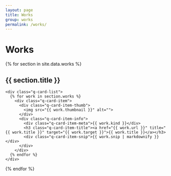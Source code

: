 ```yaml
---
layout: page
title: Works
group: works
permalink: /works/
---
```


<h1 class="q-article-title">Works</h1>

<!-- prettier-ignore -->
<div class="q-article-body">
  {% for section in site.data.works %}
    <h2 class="q-card-list-title">{{ section.title }}</h2>

    <div class="q-card-list">
      {% for work in section.works %}
        <div class="q-card-item">
          <div class="q-card-item-thumb">
            <img src="{{ work.thumbnail }}" alt="">
          </div>
          <div class="q-card-item-info">
            <div class="q-card-item-meta">{{ work.kind }}</div>
            <h3 class="q-card-item-title"><a href="{{ work.url }}" title="{{ work.title }}" target="{{ work.target }}">{{ work.title }}</a></h3>
            <div class="q-card-item-snip">{{ work.snip | markdownify }}</div>
          </div>
        </div>
      {% endfor %}
    </div>

{% endfor %}

</div>
